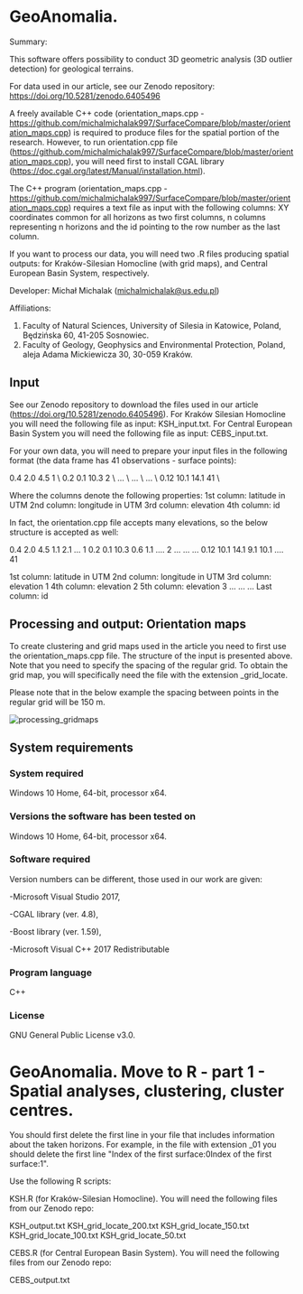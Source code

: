 # GeoAnomalia. 

Summary: 

This software offers possibility to conduct 3D geometric analysis (3D outlier detection) for geological terrains.

For data used in our article, see our Zenodo repository: https://doi.org/10.5281/zenodo.6405496

A freely available C++ code (orientation_maps.cpp - https://github.com/michalmichalak997/SurfaceCompare/blob/master/orientation_maps.cpp) is required to produce files for the spatial portion of the research.
However, to run orientation.cpp file (https://github.com/michalmichalak997/SurfaceCompare/blob/master/orientation_maps.cpp), 
you will need first to install CGAL library (https://doc.cgal.org/latest/Manual/installation.html).

The C++ program (orientation_maps.cpp - https://github.com/michalmichalak997/SurfaceCompare/blob/master/orientation_maps.cpp) requires a text file as input with the following columns: 
XY coordinates common for all horizons as two first columns, n columns representing n horizons and the id pointing to the row number as the last column. 

If you want to process our data, you will need two .R files producing spatial outputs: for Kraków-Silesian Homocline (with grid maps), and Central European Basin System, respectively. 

Developer: Michał Michalak (michalmichalak@us.edu.pl)

Affiliations: 
1) Faculty of Natural Sciences, University of Silesia in Katowice, Poland, Będzińska 60, 41-205 Sosnowiec.
2) Faculty of Geology, Geophysics and Environmental Protection, Poland, aleja Adama Mickiewicza 30, 30-059 Kraków.


## Input

See our Zenodo repository to download the files used in our article (https://doi.org/10.5281/zenodo.6405496).
For Kraków Silesian Homocline you will need the following file as input: KSH_input.txt.
For Central European Basin System you will need the following file as input: CEBS_input.txt.

For your own data, you will need to prepare your input files in the following format (the data frame has 41 observations - surface points):

0.4 2.0 4.5 1 \\
0.2 0.1 10.3 2 \\
... \\
... \\
... \\
0.12 10.1 14.1 41 \\

Where the columns denote the following properties:
1st column: latitude in UTM
2nd column: longitude in UTM
3rd column: elevation
4th column: id

In fact, the orientation.cpp file accepts many elevations, so the below structure is accepted as well:

0.4 2.0 4.5 1.1 2.1 ... 1
0.2 0.1 10.3 0.6 1.1 .... 2
...
...
...
0.12 10.1 14.1 9.1 10.1 .... 41


1st column: latitude in UTM
2nd column: longitude in UTM
3rd column: elevation 1
4th column: elevation 2
5th column: elevation 3
...
...
...
Last column: id



## Processing and output: Orientation maps

To create clustering and grid maps used in the article you need to first use the orientation_maps.cpp file. The structure of the input is presented above. 
Note that you need to specify the spacing of the regular grid. 
To obtain the grid map, you will specifically need the file with the extension _grid_locate.

Please note that in the below example the spacing between points in the regular grid will be 150 m.

![processing_gridmaps](https://user-images.githubusercontent.com/28152295/161153466-fa068793-141a-46d4-939c-a58914b2d853.png)

## System requirements

### System required

Windows 10 Home, 64-bit, processor x64.

### Versions the software has been tested on

Windows 10 Home, 64-bit, processor x64.

### Software required 

Version numbers can be different, those used in our work are given: 

  -Microsoft Visual Studio 2017, 
  
  -CGAL library (ver. 4.8),
  
  -Boost library (ver. 1.59), 
  
  -Microsoft Visual C++ 2017 Redistributable
  
### Program language

C++

### License

GNU General Public License v3.0.


# GeoAnomalia. Move to R - part 1 - Spatial analyses, clustering, cluster centres.

You should first delete the first line in your file that includes information about the taken horizons. 
For example, in the file with extension _01 you should delete the first line "Index of the first surface:0Index of the first surface:1".

Use the following R scripts:

KSH.R (for Kraków-Silesian Homocline). You will need the following files from our Zenodo repo: 

KSH_output.txt
KSH_grid_locate_200.txt
KSH_grid_locate_150.txt
KSH_grid_locate_100.txt
KSH_grid_locate_50.txt

CEBS.R (for Central European Basin System). You will need the following files from our Zenodo repo: 

CEBS_output.txt


